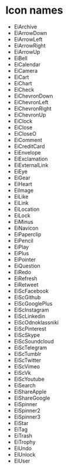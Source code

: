 # Icon names

- EiArchive
- EiArrowDown
- EiArrowLeft
- EiArrowRight
- EiArrowUp
- EiBell
- EiCalendar
- EiCamera
- EiCart
- EiChart
- EiCheck
- EiChevronDown
- EiChevronLeft
- EiChevronRight
- EiChevronUp
- EiClock
- EiClose
- EiCloseO
- EiComment
- EiCreditCard
- EiEnvelope
- EiExclamation
- EiExternalLink
- EiEye
- EiGear
- EiHeart
- EiImage
- EiLike
- EiLink
- EiLocation
- EiLock
- EiMinus
- EiNavicon
- EiPaperclip
- EiPencil
- EiPlay
- EiPlus
- EiPointer
- EiQuestion
- EiRedo
- EiRefresh
- EiRetweet
- EiScFacebook
- EiScGithub
- EiScGooglePlus
- EiScInstagram
- EiScLinkedin
- EiScOdnoklassniki
- EiScPinterest
- EiScSkype
- EiScSoundcloud
- EiScTelegram
- EiScTumblr
- EiScTwitter
- EiScVimeo
- EiScVk
- EiScYoutube
- EiSearch
- EiShareApple
- EiShareGoogle
- EiSpinner
- EiSpinner2
- EiSpinner3
- EiStar
- EiTag
- EiTrash
- EiTrophy
- EiUndo
- EiUnlock
- EiUser
